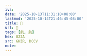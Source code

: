 ```yaml
---
ivs:
date: '2025-10-13T11:31:10+08:00'
lastmod: '2025-10-14T21:46:45-08:00'
title: 󰨡
url: 󰨡
tags: [航, 航]
hex: 822A
src: GHZR, DCCV
note:
---
```

